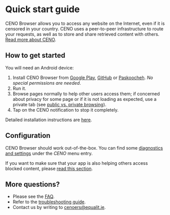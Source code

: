 # Quick start guide

CENO Browser allows you to access any website on the Internet, even if it is censored in your country.  CENO uses a peer-to-peer infrastructure to route your requests, as well as to store and share retrieved content with others.  [Read more about CENO](ceno.md).

## How to get started

You will need an Android device:

1. Install CENO Browser from [Google Play][ceno-gplay], [GitHub][ceno-gh] or [Paskoocheh][ceno-pask].  *No special permissions are needed*.
2. Run it.
3. Browse pages normally to help other users access them; if concerned about privacy for some page or if it is not loading as expected, use a private tab (see [public vs. private browsing](../concepts/public-private.md)).
4. Tap on the CENO notification to stop it completely.

Detailed installation instructions are [here](../browser/install.md).

[ceno-gplay]: https://play.google.com/store/apps/details?id=ie.equalit.ceno
[ceno-gh]: https://github.com/censorship-no/ceno-browser/releases
[ceno-pask]: https://paskoocheh.com/tools/124/android.html

## Configuration

CENO Browser should work out-of-the-box.  You can find some [diagnostics and settings](../browser/settings.md) under the *CENO* menu entry.

If you want to make sure that your app is also helping others access blocked content, please [read this section](../browser/bridging.md).

## More questions?

- Please see the [FAQ](faq.md).
- Refer to the [troubleshooting guide](../browser/troubleshooting.md).
- Contact us by writing to <cenoers@equalit.ie>.
